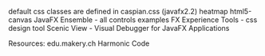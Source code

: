 default css classes are defined in caspian.css (javafx2.2)
heatmap
html5-canvas
JavaFX Ensemble - all controls examples
FX Experience Tools - css design tool
Scenic View - Visual Debugger for JavaFX Applications

Resources:
edu.makery.ch
Harmonic Code

